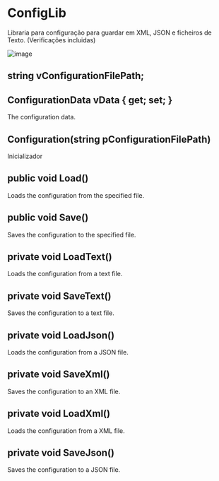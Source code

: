 # ConfigLib
Libraria para configuração para guardar em XML, JSON e ficheiros de Texto. (Verificações incluidas)

![image](https://user-images.githubusercontent.com/50460047/210865932-0edf38b1-0fef-41f1-8084-67f88a91a613.png)

## string vConfigurationFilePath;
## ConfigurationData vData { get; set; }
The configuration data.

## Configuration(string pConfigurationFilePath)
Inicializador

## public void Load()
Loads the configuration from the specified file.

## public void Save()
Saves the configuration to the specified file.

## private void LoadText()
Loads the configuration from a text file.

## private void SaveText()
Saves the configuration to a text file.

## private void LoadJson()
Loads the configuration from a JSON file.

## private void SaveXml()
Saves the configuration to an XML file.

## private void LoadXml()
Loads the configuration from a XML file.

## private void SaveJson()
Saves the configuration to a JSON file.
